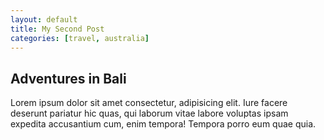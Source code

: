 ```yaml
---
layout: default
title: My Second Post
categories: [travel, australia]
---
```


## Adventures in Bali
Lorem ipsum dolor sit amet consectetur, adipisicing elit. 
Iure facere deserunt pariatur hic quas, qui laborum vitae labore voluptas ipsam expedita accusantium cum, enim tempora! 
Tempora porro eum quae quia.
